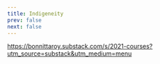 ```yaml
---
title: Indigeneity
prev: false
next: false
---
```


https://bonnittaroy.substack.com/s/2021-courses?utm_source=substack&utm_medium=menu
